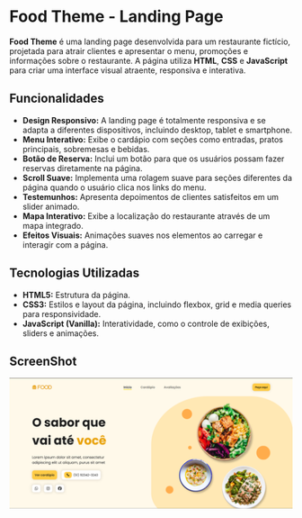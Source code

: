 # Food Theme - Landing Page

**Food Theme** é uma landing page desenvolvida para um restaurante fictício, projetada para atrair clientes e apresentar o menu, promoções e informações sobre o restaurante. A página utiliza **HTML**, **CSS** e **JavaScript** para criar uma interface visual atraente, responsiva e interativa.

## Funcionalidades

- **Design Responsivo:** A landing page é totalmente responsiva e se adapta a diferentes dispositivos, incluindo desktop, tablet e smartphone.
- **Menu Interativo:** Exibe o cardápio com seções como entradas, pratos principais, sobremesas e bebidas.
- **Botão de Reserva:** Inclui um botão para que os usuários possam fazer reservas diretamente na página.
- **Scroll Suave:** Implementa uma rolagem suave para seções diferentes da página quando o usuário clica nos links do menu.
- **Testemunhos:** Apresenta depoimentos de clientes satisfeitos em um slider animado.
- **Mapa Interativo:** Exibe a localização do restaurante através de um mapa integrado.
- **Efeitos Visuais:** Animações suaves nos elementos ao carregar e interagir com a página.

## Tecnologias Utilizadas

- **HTML5:** Estrutura da página.
- **CSS3:** Estilos e layout da página, incluindo flexbox, grid e media queries para responsividade.
- **JavaScript (Vanilla):** Interatividade, como o controle de exibições, sliders e animações.

## ScreenShot

![screenshot](fooda.png)
